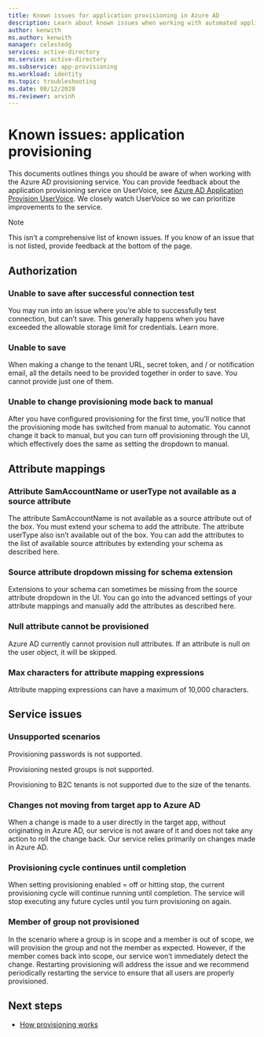 ```yaml
---
title: Known issues for application provisioning in Azure AD
description: Learn about known issues when working with automated application provisioning in Azure AD.
author: kenwith
ms.author: kenwith
manager: celestedg
services: active-directory
ms.service: active-directory
ms.subservice: app-provisioning
ms.workload: identity
ms.topic: troubleshooting
ms.date: 08/12/2020
ms.reviewer: arvinh
---
```


# Known issues: application provisioning
This documents outlines things you should be aware of when working with the Azure AD provisioning service. You can provide feedback about the application provisioning service on UserVoice, see [Azure AD Application Provision UserVoice](#). We closely watch UserVoice so we can prioritize improvements to the service. 

> [!NOTE]
> This isn’t a comprehensive list of known issues. If you know of an issue that is not listed, provide feedback at the bottom of the page.

## Authorization 

### Unable to save after successful connection test
You may run into an issue where you’re able to successfully test connection, but can’t save. This generally happens when you have exceeded the allowable storage limit for credentials. Learn more.  

### Unable to save 
When making a change to the tenant URL, secret token, and / or notification email, all the details need to be provided together in order to save. You cannot provide just one of them. 

### Unable to change provisioning mode back to manual
After you have configured provisioning for the first time, you’ll notice that the provisioning mode has switched from manual to automatic. You cannot change it back to manual, but you can turn off provisioning through the UI, which effectively does the same as setting the dropdown to manual.  


## Attribute mappings 

### Attribute SamAccountName or userType not available as a source attribute
The attribute SamAccountName is not available as a source attribute out of the box. You must extend your schema to add the attribute. The attribute userType also isn’t available out of the box. You can add the attributes to the list of available source attributes by extending your schema as described here.   

### Source attribute dropdown missing for schema extension
Extensions to your schema can sometimes be missing from the source attribute dropdown in the UI. You can go into the advanced settings of your attribute mappings and manually add the attributes as described here. 

### Null attribute cannot be provisioned
Azure AD currently cannot provision null attributes. If an attribute is null on the user object, it will be skipped. 

### Max characters for attribute mapping expressions
Attribute mapping expressions can have a maximum of 10,000 characters. 


## Service issues 

### Unsupported scenarios
Provisioning passwords is not supported. 

Provisioning nested groups is not supported. 

Provisioning to B2C tenants is not supported due to the size of the tenants. 

### Changes not moving from target app to Azure AD
When a change is made to a user directly in the target app, without originating in Azure AD, our service is not aware of it and does not take any action to roll the change back. Our service relies primarily on changes made in Azure AD.  

### Provisioning cycle continues until completion
When setting provisioning enabled = off or hitting stop, the current provisioning cycle will continue running until completion. The service will stop executing any future cycles until you turn provisioning on again.

### Member of group not provisioned
In the scenario where a group is in scope and a member is out of scope, we will provision the group and not the member as expected. However, if the member comes back into scope, our service won’t immediately detect the change. Restarting provisioning will address the issue and we recommend periodically restarting the service to ensure that all users are properly provisioned.  


## Next steps
- [How provisioning works](how-provisioning-works.md)
